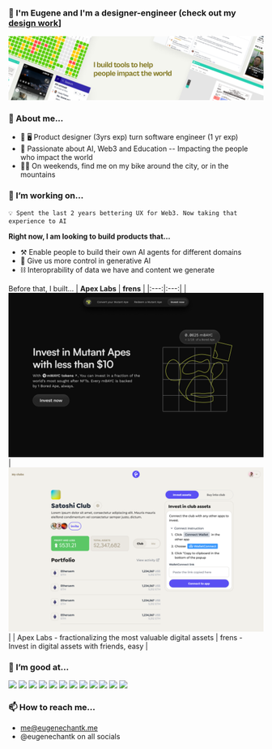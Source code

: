 ### 👋  I'm Eugene and I'm a designer-engineer (check out my [design work](https://www.eugenechantk.me/)]
[![Banner](./header.png)](https://www.eugenechantk.me/)

### 🌱 About me...
- 🎨 🖥️  Product designer (3yrs exp) turn software engineer (1 yr exp)
- 🧡  Passionate about AI, Web3 and Education -- Impacting the people who impact the world
- 🚴‍♀️  On weekends, find me on my bike around the city, or in the mountains

### 🔭 I’m working on...
```
💡 Spent the last 2 years bettering UX for Web3. Now taking that experience to AI
```

**Right now, I am looking to build products that...**
- ⚒️ Enable people to build their own AI agents for different domains
- 🤝 Give us more control in generative AI
- ⛓️ Interoprability of data we have and content we generate

Before that, I built...
| **Apex Labs** | **frens** |
|:---:|:---:|
| [![Apex Labs](./apex_labs.png)](https://mnft.vercel.app/)| [![frens](./frens.png)](https://www.joinfrens.xyz/) |
| Apex Labs - fractionalizing the most valuable digital assets | frens - Invest in digital assets with friends, easy |

### 💪 I’m good at...
<p>
  <img src="https://img.shields.io/badge/Python-3776AB?style=for-the-badge&logo=python&logoColor=white" />
  <img src="https://img.shields.io/badge/TensorFlow-FF6F00?style=for-the-badge&logo=tensorflow&logoColor=white" />
  <img src="https://img.shields.io/badge/TypeScript-007ACC?style=for-the-badge&logo=typescript&logoColor=white" />
  <img src="https://img.shields.io/badge/React-20232A?style=for-the-badge&logo=react&logoColor=61DAFB" />
  <img src="https://img.shields.io/badge/Express.js-404D59?style=for-the-badge" />
  <img src="https://img.shields.io/badge/Redux-593D88?style=for-the-badge&logo=redux&logoColor=white" />
  <img src="https://img.shields.io/badge/Node.js-339933?style=for-the-badge&logo=nodedotjs&logoColor=white" />
  <img src="https://img.shields.io/badge/next.js-000000?style=for-the-badge&logo=nextdotjs&logoColor=white" />
  <img src="https://img.shields.io/badge/Vercel-000000?style=for-the-badge&logo=vercel&logoColor=white" />
  <img src="https://img.shields.io/badge/CSS3-1572B6?style=for-the-badge&logo=css3&logoColor=white" />
  <img src="https://img.shields.io/badge/Tailwind_CSS-38B2AC?style=for-the-badge&logo=tailwind-css&logoColor=white" />
  <img src="[https://img.shields.io/badge/Tailwind_CSS-38B2AC?style=for-the-badge&logo=tailwind-css&logoColor=white](https://img.shields.io/badge/Rust-000000?style=for-the-badge&logo=rust&logoColor=white)" />
</p>

### 📫 How to reach me...
- me@eugenechantk.me
- @eugenechantk on all socials
